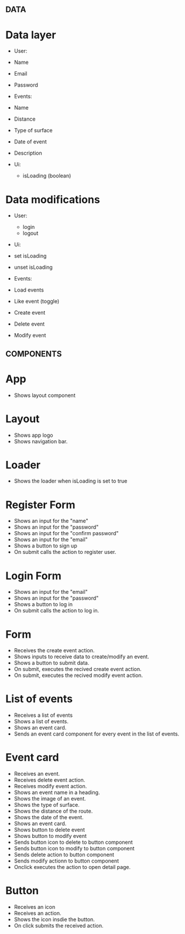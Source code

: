 ## DATA

# Data layer

- User:

- Name
- Email
- Password

- Events:

- Name
- Distance
- Type of surface
- Date of event
- Description

- Ui:

  - isLoading (boolean)

# Data modifications

- User:

  - login
  - logout

- Ui:

- set isLoading
- unset isLoading

- Events:

- Load events
- Like event (toggle)
- Create event
- Delete event
- Modify event

## COMPONENTS

# App

- Shows layout component

# Layout

- Shows app logo
- Shows navigation bar.

# Loader

- Shows the loader when isLoading is set to true

# Register Form

- Shows an input for the "name"
- Shows an input for the "password"
- Shows an input for the "confirm password"
- Shows an input for the "email"
- Shows a button to sign up
- On submit calls the action to register user.

# Login Form

- Shows an input for the "email"
- Shows an input for the "password"
- Shows a button to log in
- On submit calls the action to log in.

# Form

- Receives the create event action.
- Shows inputs to receive data to create/modify an event.
- Shows a button to submit data.
- On submit, executes the recived create event action.
- On submit, executes the recived modify event action.

# List of events

- Receives a list of events
- Shows a list of events.
- Shows an event card.
- Sends an event card component for every event in the list of events.

# Event card

- Receives an event.
- Receives delete event action.
- Receives modify event action.
- Shows an event name in a heading.
- Shows the image of an event.
- Shows the type of surface.
- Shows the distance of the route.
- Shows the date of the event.
- Shows an event card.
- Shows button to delete event
- Shows button to modify event
- Sends button icon to delete to button component
- Sends button icon to modify to button component
- Sends delete action to button component
- Sends modify actionn to button component
- Onclick executes the action to open detail page.

# Button

- Receives an icon
- Receives an action.
- Shows the icon insdie the button.
- On click submits the received action.
